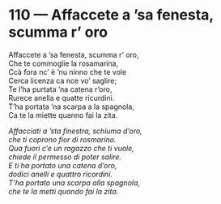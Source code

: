 # 110 — Affaccete a ’sa fenesta, scumma r’ oro

Affaccete a ’sa fenesta, scumma r’ oro,  
Che te commoglie la rosamarina,  
Ccà fora nc’ è ’nu ninno che te vole  
Cerca licenza ca nce vo’ saglire;  
Te l’ha purtata ’na catena r’oro,  
Rurece anella e quatte ricurdini.  
T’ha portata ’na scarpa a la spagnola,  
Ca te la miette quanno fai la zita.

_Affacciati a ’sta finestra, schiuma d’oro,  
che ti coprono fior di rosmarino.  
Qua fuori c’e un ragazzo che ti vuole,  
chiede il permesso di poter salire.  
E ti ha portato una catena d’oro,  
dodici anelli e quattro ricordini.  
T’ha portato una scarpa alla spagnola,  
che te la metti quando fai la zita._

